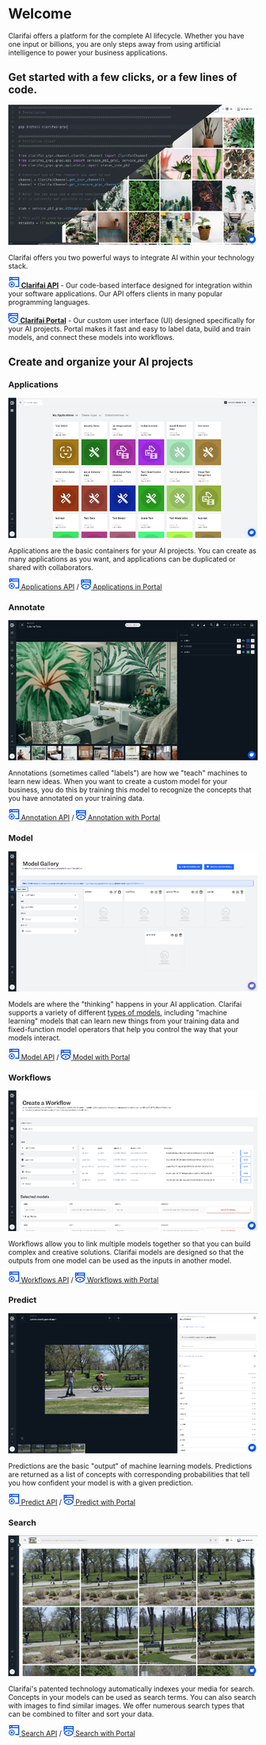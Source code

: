 # Welcome

Clarifai offers a platform for the complete AI lifecycle. Whether you have one input or billions, you are only steps away from using artificial intelligence to power your business applications.

## Get started with a few clicks, or a few lines of code.

![](/images/api_v_portal.jpg)

Clarifai offers you two powerful ways to integrate AI within your technology stack.

[![](/images/api.jpg) **Clarifai API**](https://docs.clarifai.com/api-guide/api-overview) - Our code-based interface designed for integration within your software applications. Our API offers clients in many popular programming languages.

[![](/images/icon_portal.jpg) **Clarifai Portal**](https://docs.clarifai.com/portal-guide/portal_overview) - Our custom user interface (UI) designed specifically for your AI projects. Portal makes it fast and easy to label data, build and train models, and connect these models into workflows.


## Create and organize your AI projects

### Applications

![](/images/applications_overview.jpg)

Applications are the basic containers for your AI projects. You can create as many applications as you want, and applications can be duplicated or shared with collaborators.

[![](/images/api.jpg) Applications API](https://docs.clarifai.com/getting-started/applications) /
[![](/images/icon_portal.jpg) Applications in Portal](https://docs.clarifai.com/getting-started/applications)


### Annotate

![](/images/labeler.jpg)

Annotations \(sometimes called "labels"\) are how we "teach" machines to learn new ideas. When you want to create a custom model for your business, you do this by training this model to recognize the concepts that you have annotated on your training data.

[![](/images/api.jpg) Annotation API](https://docs.clarifai.com/api-guide/annotate) /
[![](/images/icon_portal.jpg) Annotation with Portal](https://docs.clarifai.com/portal-guide/annotate)


### Model

![](/images/model_mode.jpg)

Models are where the "thinking" happens in your AI application. Clarifai supports a variety of different [types of models](https://docs.clarifai.com/portal-guide/model/model-types.md), including "machine learning" models that can learn new things from your training data and fixed-function model operators that help you control the way that your models interact.

[![](/images/api.jpg) Model API](https://docs.clarifai.com/api-guide/model) /
[![](/images/icon_portal.jpg) Model with Portal](https://docs.clarifai.com/portal-guide/model)


### Workflows

![](/images/workflows.jpg)

Workflows allow you to link multiple models together so that you can build complex and creative solutions. Clarifai models are designed so that the outputs from one model can be used as the inputs in another model.

[![](/images/api.jpg) Workflows API](https://docs.clarifai.com/api-guide/workflows) /
[![](/images/icon_portal.jpg) Workflows with Portal](https://docs.clarifai.com/portal-guide/workflows)


### Predict

![](/images/predictions.jpg)

Predictions are the basic "output" of machine learning models. Predictions are returned as a list of concepts with corresponding probabilities that tell you how confident your model is with a given prediction.

[![](/images/api.jpg) Predict API](https://docs.clarifai.com/api-guide/predict) /
[![](/images/icon_portal.jpg) Predict with Portal](https://docs.clarifai.com/portal-guide/ppredict)


### Search

![](/images/search.jpg)

Clarifai's patented technology automatically indexes your media for search. Concepts in your models can be used as search terms. You can also search with images to find similar images. We offer numerous search types that can be combined to filter and sort your data.

[![](/images/api.jpg) Search API](https://docs.clarifai.com/api-guide/predict) /
[![](/images/icon_portal.jpg) Search with Portal](https://docs.clarifai.com/portal-guide/psearch)
